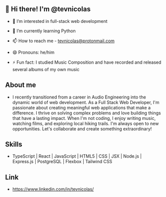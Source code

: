 ## 👋 Hi there! I'm @tevnicolas


- 🔭 I’m interested in full-stack web development
  
- 🌱 I’m currently learning Python
  
- 📫 How to reach me - tevnicolas@protonmail.com
  
- 😄 Pronouns: he/him
  
- ⚡ Fun fact: I studied Music Composition and have recorded and released several albums of my own music

## About me

- I recently transitioned from a career in Audio Engineering into the dynamic world of web development. As a Full Stack Web Developer, I'm passionate about creating meaningful web applications that make a difference. I thrive on solving complex problems and love building things that have a lasting impact. When I'm not coding, I enjoy writing music, watching films, and exploring local hiking trails. I'm always open to new opportunities. Let's collaborate and create something extraordinary!

## Skills

- TypeScript | React | JavaScript | HTML5 | CSS | JSX | Node.js | Express.js | PostgreSQL | Flexbox | Tailwind CSS

## Link

- https://www.linkedin.com/in/tevnicolas/
